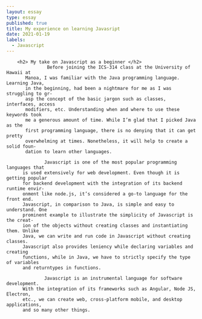 ```yaml
---
layout: essay
type: essay
published: true
title: My experience on learning Javasript
date: 2021-01-19
labels:
  - Javascript
---
```

        <h2> My take on Javascript as a beginner </h2>
                   Before joining the ICS-314 class at the University of Hawaii at
           Manoa, I was familiar with the Java programming language. Learning Java,
           in the beginning, had been a nightmare for me as I was struggling to gr-
           asp the concept of the basic jargon such as classes, interfaces, access
           modifiers, etc. Understanding when and where to use these keywords took 
           me a generous amount of time. While I’m glad that I picked Java as the
           first programming language, there is no denying that it can get pretty
           overwhelming at times. Nonetheless, it will help to create a solid foun-
           dation to learn other languages.
        
                  Javascript is one of the most popular programming languages that
          is used extensively for web development. Even though it is getting popular
          for backend development with the integration of its backend runtime envir-
          onment like node.js, it’s considered a go-to language for the front end.
          Javascript, in comparison to Java, is simple and easy to understand. One 
          prominent example to illustrate the simplicity of Javascript is the creat-
          ion of the objects without creating classes and instantiating them. Unlike
          Java, we can write and run code in Javascript without creating classes.
          Javascript also provides leniency while declaring variables and creating
          functions, while in Java, we have to strictly specify the type of variables
          and returntypes in functions. 
         
                  Javascript is an instrumental language for software development.
          With the integration of its frameworks such as Angular, Node JS, Electron,
          etc., we can create web, cross-platform mobile, and desktop applications,
          and so many other things.   

